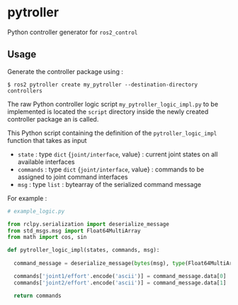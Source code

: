 # pytroller
Python controller generator for `ros2_control`

## Usage

Generate the controller package using :
```shell
$ ros2 pytroller create my_pytroller --destination-directory controllers
```

The raw Python controller logic script `my_pytroller_logic_impl.py` to be implemented is located the `script` directory inside the newly created controller package an is called.

This Python script containing the definition of the `pytroller_logic_impl` function that takes as input 
- `state` : type `dict` {`joint/interface`, value} : current joint states on all available interfaces
- `commands` : type `dict` {`joint/interface`, value} : commands to be assigned to joint command interfaces
- `msg` : type `list` : bytearray of the serialized command message    

For example :

```python
# example_logic.py

from rclpy.serialization import deserialize_message
from std_msgs.msg import Float64MultiArray
from math import cos, sin

def pytroller_logic_impl(states, commands, msg):
  
  command_message = deserialize_message(bytes(msg), type(Float64MultiArray()))

  commands['joint1/effort'.encode('ascii')] = command_message.data[0]
  commands['joint2/effort'.encode('ascii')] = command_message.data[1]

  return commands
```


